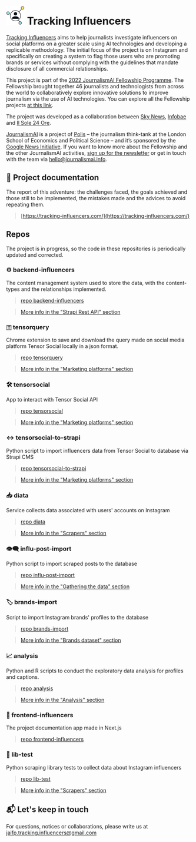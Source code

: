 # ![LOGO](https://github.com/jaifp-tracking-influencers/assets/raw/main/img/logo-50x50.png) Tracking Influencers

[Tracking Influencers](https://tracking-influencers.com/) aims to help journalists investigate influencers on social platforms on a greater scale using AI technologies and developing a replicable methodology. The initial focus of the project is on Instagram and specifically on creating a system to flag those users who are promoting brands or services without complying with the guidelines that mandate disclosure of all commercial relationships.

This project is part of the [2022 JournalismAI Fellowship Programme](https://www.lse.ac.uk/media-and-communications/polis/JournalismAI/Fellowship-Programme). The Fellowship brought together 46 journalists and technologists from across the world to collaboratively explore innovative solutions to improve journalism via the use of AI technologies. You can explore all the Fellowship projects [at this link](https://www.lse.ac.uk/media-and-communications/polis/JournalismAI/Fellowship-Programme).

The project was developed as a collaboration between [Sky News](https://news.sky.com/), [Infobae](https://www.infobae.com/) and [Il Sole 24 Ore](https://www.ilsole24ore.com/).

[JournalismAI](https://www.lse.ac.uk/media-and-communications/polis/JournalismAI) is a project of [Polis](https://www.lse.ac.uk/media-and-communications/polis) – the journalism think-tank at the London School of Economics and Political Science – and it’s sponsored by the [Google News Initiative](https://newsinitiative.withgoogle.com/). If you want to know more about the Fellowship and the other JournalismAI activities, [sign up for the newsletter](https://mailchi.mp/lse.ac.uk/journalismai) or get in touch with the team via hello@journalismai.info.

## 📃 Project documentation

The report of this adventure: the challenges faced, the goals achieved and those still to be implemented, the mistakes made and the advices to avoid repeating them.

> [https://tracking-influencers.com/](https://tracking-influencers.com/)

## Repos

The project is in progress, so the code in these repositories is periodically updated and corrected.

### ⚙️ backend-influencers

The content management system used to store the data, with the content-types and the relationships implemented.

> [repo backend-influencers](backend-influencers)

> [More info in the "Strapi Rest API" section](https://tracking-influencers.com/docs/gathering-data#strapi-rest-api)

### 🇹 tensorquery

Chrome extension to save and download the query made on social media platform Tensor Social locally in a json format.

> [repo tensorquery](tensorquery)

> [More info in the "Marketing platforms" section](https://tracking-influencers.com/docs/platform-and-accounts-selection#social-media-marketing-platforms)

### 🛠️ tensorsocial

App to interact with Tensor Social API

> [repo tensorsocial](tensorsocial)

> [More info in the "Marketing platforms" section](https://tracking-influencers.com/docs/platform-and-accounts-selection#social-media-marketing-platforms)

### ↔️ tensorsocial-to-strapi

Python script to import influencers data from Tensor Social to database via Strapi CMS

> [repo tensorsocial-to-strapi](tensorsocial-to-strapi)

> [More info in the "Marketing platforms" section](https://tracking-influencers.com/docs/platform-and-accounts-selection#social-media-marketing-platforms)

### 📥 diata

Service collects data associated with users' accounts on Instagram

> [repo diata](diata)

> [More info in the "Scrapers" section](https://tracking-influencers.com/docs/gathering-data#gathering-the-data)

### 👁️‍🗨️ influ-post-import

Python script to import scraped posts to the database

> [repo influ-post-import](influ-post-import)

> [More info in the "Gathering the data" section](https://tracking-influencers.com/docs/gathering-data#gathering-the-data)

### 🏷️ brands-import

Script to import Instagram brands' profiles to the database

> [repo brands-import](brands-import)

> [More info in the "Brands dataset" section](https://tracking-influencers.com/docs/gathering-data#brands-dataset)

### 📈 analysis

Python and R scripts to conduct the exploratory data analysis for profiles and captions.

> [repo analysis](analysis)

> [More info in the "Analysis" section](https://tracking-influencers.com/docs/analysis)

### 📸 frontend-influencers

The project documentation app made in Next.js

> [repo frontend-influencers](frontend-influencers)

### 🔎 lib-test

Python scraping library tests to collect data about Instagram influencers

> [repo lib-test](lib-test)

> [More info in the "Scrapers" section](https://tracking-influencers.com/docs/gathering-data#gathering-the-data)

## 📬 Let's keep in touch

For questions, notices or collaborations, please write us at
[jaifp.tracking.influencers@gmail.com](mailto:jaifp.tracking.influencers@gmail.com)

